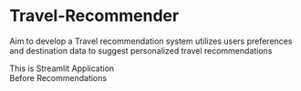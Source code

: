# Travel-Recommender
Aim to develop a  Travel recommendation system utilizes users preferences and destination data to suggest personalized travel recommendations

This is Streamlit Application<br>
Before Recommendations<br>
